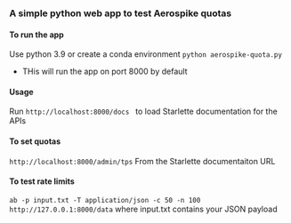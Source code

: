 ### A simple python web app to test Aerospike quotas

#### To run the app
Use python 3.9 or create a conda environment
`python aerospike-quota.py`

* THis will run the app on port 8000 by default

#### Usage
Run `http://localhost:8000/docs ` to load Starlette documentation for the APIs

#### To set quotas 
`http://localhost:8000/admin/tps` From the Starlette documentaiton URL

#### To test rate limits
`ab -p input.txt -T application/json -c 50 -n 100 http://127.0.0.1:8000/data`
where input.txt contains your JSON payload




